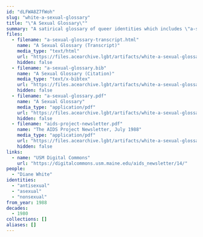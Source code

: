 ```yaml
---
id: "dLFWA8Z7fWoh"
slug: "white-a-sexual-glossary"
title: "\"A Sexual Glossary\""
summary: "A satirical glossary of queer identities which includes \"a-sexual\""
files:
  - filename: "a-sexual-glossary-transcript.html"
    name: "A Sexual Glossary (Transcript)"
    media_type: "text/html"
    url: "https://files.acearchive.lgbt/artifacts/white-a-sexual-glossary/a-sexual-glossary-transcript.html"
    hidden: false
  - filename: "a-sexual-glossary.bib"
    name: "A Sexual Glossary (Citation)"
    media_type: "text/x-bibtex"
    url: "https://files.acearchive.lgbt/artifacts/white-a-sexual-glossary/a-sexual-glossary.bib"
    hidden: false
  - filename: "a-sexual-glossary.pdf"
    name: "A Sexual Glossary"
    media_type: "application/pdf"
    url: "https://files.acearchive.lgbt/artifacts/white-a-sexual-glossary/a-sexual-glossary.pdf"
    hidden: false
  - filename: "aids-project-newsletter.pdf"
    name: "The AIDS Project Newsletter, July 1988"
    media_type: "application/pdf"
    url: "https://files.acearchive.lgbt/artifacts/white-a-sexual-glossary/aids-project-newsletter.pdf"
    hidden: false
links:
  - name: "USM Digital Commons"
    url: "https://digitalcommons.usm.maine.edu/aids_newsletter/14/"
people:
  - "Diane White"
identities:
  - "antisexual"
  - "asexual"
  - "nonsexual"
from_year: 1988
decades:
  - 1980
collections: []
aliases: []
---
```

